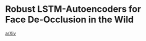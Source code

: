 # Robust LSTM-Autoencoders for Face De-Occlusion in the Wild
[arXiv](https://arxiv.org/abs/1612.08534)
